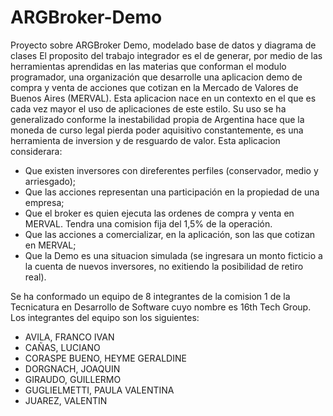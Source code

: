 # ARGBroker-Demo
Proyecto sobre ARGBroker Demo, modelado base de datos y diagrama de clases
El proposito del trabajo integrador es el de generar, por medio de las herramientas aprendidas en las materias que conforman el modulo programador, una organización que desarrolle una aplicacion demo de compra y venta de acciones que cotizan en la Mercado de Valores de Buenos Aires (MERVAL).
Esta aplicacion nace en un contexto en el que es cada vez mayor el uso de aplicaciones de este estilo. Su uso se ha generalizado conforme la inestabilidad propia de Argentina hace que la moneda de curso legal pierda poder aquisitivo constantemente, es una herramienta de inversion y de resguardo de valor.
Esta aplicacion considerara:
- Que existen inversores con direferentes perfiles (conservador, medio y arriesgado);
- Que las acciones representan una participación en la propiedad de una empresa;
- Que el broker es quien ejecuta las ordenes de compra y venta en MERVAL. Tendra una comision fija del 1,5% de la operación.
- Que las acciones a comercializar, en la aplicación, son las que cotizan en MERVAL;
- Que la Demo es una situacion simulada (se ingresara un monto ficticio a la cuenta de nuevos inversores, no exitiendo la posibilidad de retiro real).

Se ha conformado un equipo de 8 integrantes de la comision 1 de la Tecnicatura en Desarrollo de Software cuyo nombre es 16th Tech Group. Los integrantes del equipo son los siguientes:
- AVILA, FRANCO IVAN
- CAÑAS, LUCIANO
- CORASPE BUENO, HEYME GERALDINE
- DORGNACH, JOAQUIN
- GIRAUDO, GUILLERMO
- GUGLIELMETTI, PAULA VALENTINA
- JUAREZ, VALENTIN

